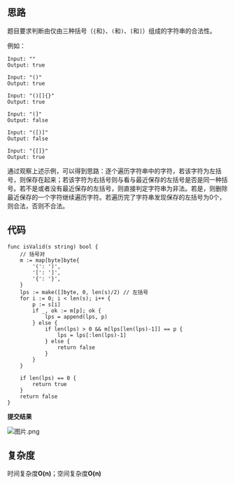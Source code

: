## 思路
题目要求判断由仅由三种括号（`{`和`}`、`(`和`)`、`[`和`]`）组成的字符串的合法性。

例如：
```
Input: ""
Output: true
```
```
Input: "()"
Output: true
```
```
Input: "()[]{}"
Output: true
```
```
Input: "(]"
Output: false
```
```
Input: "([)]"
Output: false
```
```
Input: "{[]}"
Output: true
```
通过观察上述示例，可以得到思路：逐个遍历字符串中的字符，若该字符为左括号，则保存在起来；若该字符为右括号则与看与最近保存的左括号是否是同一种括号。若不是或者没有最近保存的左括号，则直接判定字符串为非法。若是，则删除最近保存的一个字符继续遍历字符。若遍历完了字符串发现保存的左括号为0个，则合法，否则不合法。

## 代码

```golang
func isValid(s string) bool {
	// 括号对
	m := map[byte]byte{
		'(': ')',
		'[': ']',
		'{': '}',
	}
	lps := make([]byte, 0, len(s)/2) // 左括号
	for i := 0; i < len(s); i++ {
		p := s[i]
		if _, ok := m[p]; ok {
			lps = append(lps, p)
		} else {
			if len(lps) > 0 && m[lps[len(lps)-1]] == p {
				lps = lps[:len(lps)-1]
			} else {
				return false
			}
		}
	}

	if len(lps) == 0 {
		return true
	}
	return false
}
```
**提交结果**

![图片.png](https://pic.leetcode-cn.com/f7add84989020ea2da08425bbe61312e383f73317519480367aa6873b3e50ef6-%E5%9B%BE%E7%89%87.png)


## 复杂度
时间复杂度**O(n)**；空间复杂度**O(n)**